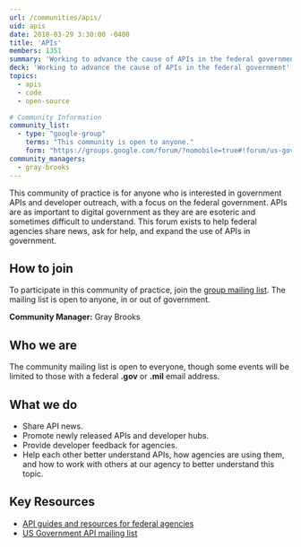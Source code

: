 ```yaml
---
url: /communities/apis/
uid: apis
date: 2018-03-29 3:30:00 -0400
title: 'APIs'
members: 1351
summary: 'Working to advance the cause of APIs in the federal government'
deck: 'Working to advance the cause of APIs in the federal government'
topics:
  - apis
  - code
  - open-source

# Community Information
community_list:
  - type: "google-group"
    terms: "This community is open to anyone."
    form: "https://groups.google.com/forum/?nomobile=true#!forum/us-government-apis"
community_managers:
  - gray-brooks
---
```


This community of practice is for anyone who is interested in government APIs and developer outreach, with a focus on the federal government. APIs are as important to digital government as they are are esoteric and sometimes difficult to understand. This forum exists to help federal agencies share news, ask for help, and expand the use of APIs in government.

## How to join

To participate in this community of practice, join the [group mailing list](https://groups.google.com/forum/?nomobile=true#!forum/us-government-apis). The mailing list is open to anyone, in or out of government.

**Community Manager:** Gray Brooks

## Who we are

The community mailing list is open to everyone, though some events will be limited to those with a federal **.gov** or **.mil** email address.

## What we do

* Share API news.
* Promote newly released APIs and developer hubs.
* Provide developer feedback for agencies.
* Help each other better understand APIs, how agencies are using them, and how to work with others at our agency to better understand this topic.

## Key Resources

 - [API guides and resources for federal agencies](https://api-all-the-x.18f.gov/)
 - [US Government API mailing list](https://groups.google.com/forum/?nomobile=true#!forum/us-government-apis)
